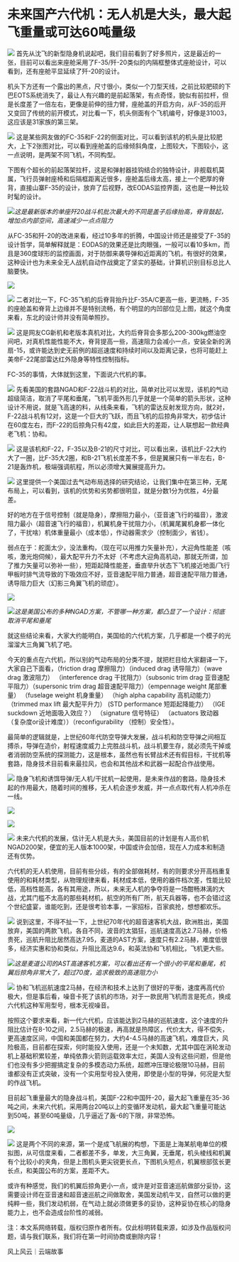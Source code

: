# 未来国产六代机：无人机是大头，最大起飞重量或可达60吨量级

![](https://inews.gtimg.com/newsapp_bt/0/15777107311/1000)
首先从沈飞的新型隐身机说起吧，我们目前看到了好多照片，这是最近的一张，目前可以看出来座舱采用了F-35/歼-20类似的内隔框整体式座舱设计，可以看到，还有座舱平显延续了歼-20的设计。

机头下方还有一个露出的黑点，尺寸很小，类似一个刀型天线，之前比较肥硕的下巴EOTS系统消失了，最让人有兴趣的是前起落架，有点奇怪，貌似有前拉杆，但是长度差了一倍左右，更像是前伸的扭力臂，座舱盖的开启方向，从F-35的后开又变回了传统的前开模式，对比看一下，机头侧面有个飞机编号，好像是31003，这应该是31家族的第三架。

![](https://inews.gtimg.com/newsapp_bt/0/15777107312/1000)
这是某些网友做的FC-35和F-22的侧面对比，可以看到该机的机头是比较肥大，上下2张图对比，可以看到座舱盖的后缘倾斜角度，上图较大，下图较小，这一点说明，是两架不同飞机，不同构型。

下图有个超长的前起落架拉杆，这是和弹射器挂钩结合的独特设计，非舰载机莫属，飞行员弹射座椅和后隔框距离近很多，座舱盖后缘太高，接上一个肥厚的脊背，直接山寨F-35的设计，放弃了后视野，改EODAS监控界面，这也是一种比较时髦的设计。

![](https://inews.gtimg.com/newsapp_bt/0/15777107313/1000)_这是最新版本的单座歼20战斗机批次最大的不同是盖子后缘抬高，脊背鼓起，增加点内部空间，高速减少一点点阻力_

从FC-35和歼-20的改进来看，经过10多年的折腾，中国设计师还是接受了F-35的设计哲学，简单解释就是：EODAS的效果还是比肉眼强，一般可以看10多km，而且是360度球形的监控画面，对于防御来袭导弹和近距离的飞机，有很好的效果，这种设计也为未来全无人战机自动作战奠定了坚实的基础，计算机识别目标总比人脑要快。

![](https://inews.gtimg.com/newsapp_bt/0/15777107400/1000)

![](https://inews.gtimg.com/newsapp_bt/0/15777107406/1000)
二者对比一下，FC-35飞机的后脊背抬升比F-35A/C更高一些，更流畅，F-35的座舱盖和脊背上边缘并不是特别流畅，有个明显的内凹部位见上图，就这个角度来看，东北的设计师并没有简单照抄。

![](https://inews.gtimg.com/newsapp_bt/0/15777107416/1000)
这是网友CG新机和老版本真机对比，大约后脊背会多那么200-300kg燃油空间吧，对真机性能性能不大，脊背提高一些，高速阻力会减小一点，安装全新的涡扇-15，或许能达到史无前例的超巡速度和持续时间以及距离记录，也将可能赶上美帝F-22尾部雷达红外隐身等特性控制指标。

FC-35的事情，大体就到这里，下面说六代机的事。

![](https://inews.gtimg.com/newsapp_bt/0/15777107499/1000)
先看美国的套路NGAD和F-22战斗机的对比，简单对比可以发现，该机的气动超级简洁，取消了平尾和垂尾，飞机平面外形几乎就是一个简单的箭头形状，这种设计不用说，就是飞高速的料，从线条来看，飞机的雷达反射发现方向，就2对，F-22战斗机有12对，这是一个巨大的飞跃，而且飞机的后掠角非常大，初步估计在60度左右，而F-22的后掠角只有42度，如此巨大的差距，让人联想起一款经典老飞机：协和。

![](https://inews.gtimg.com/newsapp_bt/0/15777107500/1000)
这是该机和F-22，F-35以及B-21的尺寸对比，可以看出来，该机比F-22大约大了一圈，比F-35大2圈，和B-21飞机长度差不多，但是翼展只有一半左右，B-21是轰炸机，极端强调航程，所以必须增大翼展提高升力。

![](https://inews.gtimg.com/newsapp_bt/0/15777107502/1000)
这里提供一个美国过去气动布局选择的研究结论，让我们集中在第三种，无尾布局上，可以看到，该机的优势和劣势都很明显，就是分数1分为优胜，4分最差。

好的地方在于信号控制（就是隐身），摩擦阻力最小，（亚音速飞行的福音），激波阻力最小（超音速飞行的福音），机翼机身干扰阻力小，（机翼尾翼机身都一体化了，干扰啥）机体重量最小（成本低），作动器需求少（控制面少，省钱）。

弱点在于：舵面太少，没法重构，（现在可以用推力矢量补充），大迎角性能差（咳咳，激光炮伺候），最大配平升力不太好（不考虑大迎角高机动，那就无所谓，加了推力矢量可以弥补一些），短距起降性能差，垂直举升状态下飞机接近地面/飞行甲板时排气流导致的下吸效应不好，亚音速配平阻力普通，超音速配平阻力普通，诱导阻力巨大（幻影三角翼飞机的顽症）。

![](https://inews.gtimg.com/newsapp_bt/0/15777107581/1000)

![](https://inews.gtimg.com/newsapp_bt/0/15777107584/1000)_这是美国公布的多种NGAD方案，不管哪一种方案，都凸显了一个设计：彻底取消平尾和垂尾_

就这些结论来看，大家大约能明白，美国给的六代机方案，几乎都是一个模子的光溜溜大三角翼飞机了吧。

今天的重点在六代机，所以别的气动布局的分类不提，就把栏目给大家翻译一下，大家自己下面看，（friction drag 摩擦阻力）（induced drag
诱导阻力）（wave drag 激波阻力） （interference drag 干扰阻力）（subsonic trim drag
亚音速配平阻力）（supersonic trim drag 超音速配平阻力）（empennage weight 尾部重量） （fuselage weight
机身重量） （high alpha capability 高机动能力）（trimmed max lift 最大配平升力） (STD performance
短距起降能力） （IGE suckdown 近地面吸入效应？） （signature 信号特征） （actuators
致动器（复杂度or设计难度））（reconfigurability （控制）安全性）。

最简单的逻辑就是，上世纪60年代防空导弹大发展，战斗机和防空导弹之间相互搏杀，导弹在造价，射程速度威力上完胜战斗机，战斗机要生存，就必须先干掉或者消弱防空系统的探测能力，这是根本，虽然也有长臂战术还有假目标，干扰机等套路，隐身技术目前看来最拉风，也会和其他战术和武器一起配合作战使用。

![](https://inews.gtimg.com/newsapp_bt/0/15777107640/1000)
隐身飞机和诱饵导弹/无人机/干扰机一起使用，是未来作战的套路，隐身技术起的作用最大，随着时间的推移，无人机会逐步发威，并一点点取代有人机冲杀在一线。

![](https://inews.gtimg.com/newsapp_bt/0/15777107643/1000)

![](https://inews.gtimg.com/newsapp_bt/0/15777107647/1000)

![](https://inews.gtimg.com/newsapp_bt/0/15777107720/1000)
未来六代机的发展，估计无人机是大头，美国目前的计划是有人高价机NGAD200架，便宜的无人版本1000架，中国或许会加倍，现在人力成本和制造还有优势。

六代机的无人机使用，目前有些分歧，有的全部做耗材，有的则要求分开高档重复使用的和耗材类型，从物理规律来看，耗材成本低，使用的器件档次差，性能比较低，高档性能高，各有其用途，所以，未来无人机的争夺将是一场酣畅淋漓的大战，尤其门槛不太高的那些耗材机，航空的所有厂所，航天兵器等，也不会错过这个世纪盛宴，谁能吃到，还是很考验本事，一家招标，百家疯抢，想想都欢乐。

![](https://inews.gtimg.com/newsapp_bt/0/15777107726/1000)
说到这里，不得不扯一下，上世纪70年代的超音速客机大战，欧洲胜出，美国放弃，美国的两款飞机，各自不同，波音的太猖狂，巡航速度高达2.7马赫，价格贵死，巡航升阻比居然高达7.95，麦道的AST方案，速度只有2.2马赫，难度低很多，经济实惠和协和类似，升阻比高达9.6，和英法协和飞机相比，飞机更大些。

![](https://inews.gtimg.com/newsapp_bt/0/15777107732/1000)_这是麦道公司的AST高速客机方案，可以看出还有一个很小的平尾和垂尾，机翼后掠角非常大了，超过70度，追求极致的高速阻力小_

![](https://inews.gtimg.com/newsapp_bt/0/15777107818/1000)
协和飞机巡航速度2马赫，在经济和技术上达到了很好的平衡，速度再高代价极大，但是事后看，噪音卡死了该机的市场，对于一款民用飞机而言是死点，换成六代机这种军用型号，根本无视噪音。

按照这个要求来看，新一代六代机，应该能达到2马赫的巡航速度，这个速度的升阻比估计在8-10之间，2.5马赫的极速，再高就是热障区，代价太大，得不偿失，更高速度区间，中国和美国都在努力，大约4-4.5马赫的高速飞机，难度巨大，风险极高，目前都在探索，何时能投入使用，还是一个未知数，尤其中国在涡轮发动机上基础积累较差，单纯依靠火箭则运载效率太烂，美国人没有这些问题，但是他们也没有多少把握搞定复杂的多模态动力系统，超燃冲压理论极限10马赫，目前谁都没有正式突破，没有一个实用型号投入使用，即使是小型的导弹，何况是大型的作战飞机。

目前起飞重量最大的隐身战斗机，美国F-22和中国歼-20，最大起飞重量在35-36吨之间，未来六代机，采用两台20吨以上的变循环发动机，最大起飞重量可能达到50吨，甚至60吨量级，几乎逼近了轰-6的下限，非常恐怖。

![](https://inews.gtimg.com/newsapp_bt/0/15777107836/1000)

![](https://inews.gtimg.com/newsapp_bt/0/15777107841/1000)
这是两个不同的来源，第一个是成飞航展的构想，下面是上海某航电单位的模拟图，从可信度来看，二者都差不多，单发，大三角翼，无垂尾，机头棱线和机翼有个比较小的夹角，但是上图机头更尖锐更长点，下图机头短点，机翼根部弦长更长点，和美国公布的方案，差距不大。

或许有种感觉，我们的机翼后掠角更小一点，或许是对亚音速巡航做部分妥协，这需要设计师在亚音速和超音速巡航之间做取舍，美国发动机牛叉，自然可以做的更纯粹一些，我们发动机弱，在气动上就必须做更多的妥协，这种妥协在核心的隐身能力上，也不会造成台阶性的减弱。

注：本文系网络转载，版权归原作者所有。仅此标明转载来源，如涉及作品版权问题，请与我们联系，我们将在第一时间协商或删除内容！

风上风云｜云端故事

